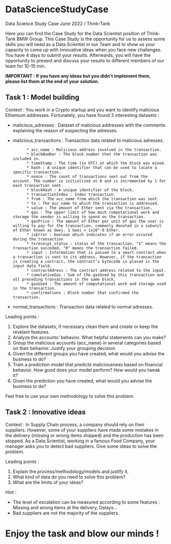 # DataScienceStudyCase
Data Science Study Case June 2022 / Think-Tank

Here you can find the Case Study for the Data Scientist position of Think-Tank BMW Group. 
This Case Study is the opportunity for us to assess some skills you will need as a Data Scientist in our Team and to show us your capacity to come up with innovative ideas when you face new challenges.
You have 4 days to submit your results. Afterwards, you will have the opportunity to present and discuss your results to different members of our team for 10-15 min.

**IMPORTANT : If you have any ideas but you didn't implement them, please list them at the end of your solution.**


## Task 1 : Model building

Context :  You work in a Crypto startup and you want to identify malicious Ethereum addresses. Fortunately, you have found 3 interesting datasets :

- malicious_adresses : Dataset of malicious addresses with the comments explaining the reason of suspecting the adresses. 
- malicious_transactions : Transaction data related to malicious adresses.

            * acc_name : Malicious address involved in the transaction.
            * blockNumber : The block number that the transaction was included in.
            * timeStamp : The time (in UTC) at which the block was mined.
            * hash : A unique identifier that can be used to locate a specific transaction.
            * nonce : The count of transactions sent out from the account. The number is initialized at 0 and is incremented by 1 for each transaction sent.
            * blockHash : A unique identifier of the block. 
            * transactionIndex : Index transaction.
            * from : The acc_name from which the transaction was sent.
            * to : The acc_name to which the transaction is addressed.
            * value : The amount of Ether sent via the transaction.
            * gas : The upper limit of how much computational work and storage the sender is willing to spend on the transaction.
            * gasPrice : The amount of Ether per unit of gas the user is willing to pay for the transaction, commonly denoted in a subunit of Ether known as Gwei. 1 Gwei = 1x10^-9 Ether.
            * isError : boolean which indicates if an error occured during the transaction
            * txreceipt_status : status of the transaction, "1" means the transaction succeded, "0" means the transaction failed. 
            * input : Information that is passed to a smart contract when a transaction is sent to its address. However, if the transaction is creating a contract, the contract’s bytecode is placed in the input data field.
            * contractAdress : The contract address related to the input.
            * cumulativeGas : Sum of the gasUsed by this transaction and all preceding transactions in the same block.
            * gasUsed : The amount of computational work and storage used in the transaction.
            * confirmations : Block number that confirmed the transaction. 
            
- normal_transactions : Transaction data related to normal adresses.

Leading points :

1) Explore the datasets, if necessary clean them and create or keep the revelant features.
2) Analyze the accounts' behavior. What helpful statements can you make?  
3) Group the malicious accounts (acc_name) in several categories based on their behavior. Justify your grouping decision. 
4) Given the different groups you have created, what would you advise the business to do?  
5) Train a prediction model that predicts maliciousness based on financial behavior. How good does your model perform? How would you tweak it?
4) Given the prediction you have created, what would you advise the business to do?  
 
Feel free to use your own methodology to solve this problem. 


## Task 2 : Innovative ideas

Context : In Supply Chain process, a company should rely on their suppliers. However, some of your suppliers have made some mistakes in the delivery (missing or wrong items shipped) and the production has been stopped. As a Data Scientist, working in a famous Food Company, your manager asks you to detect bad suppliers. Give some ideas to solve the problem. 

Leading points : 

1) Explain the process/methodology/models and justify it.
2) What kind of data do you need to solve this problem? 
3) What are the limits of your ideas?


Hint : 
- The level of escalation can be measured according to some features : Missing and wrong items at the delivery, Delays...
- Bad suppliers are not the majority of the suppliers. 


# Enjoy the task and blow our minds !


